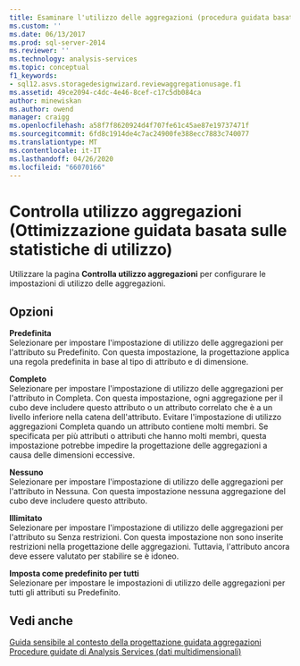 ```yaml
---
title: Esaminare l'utilizzo delle aggregazioni (procedura guidata basata basata sull'utilizzo) | Microsoft Docs
ms.custom: ''
ms.date: 06/13/2017
ms.prod: sql-server-2014
ms.reviewer: ''
ms.technology: analysis-services
ms.topic: conceptual
f1_keywords:
- sql12.asvs.storagedesignwizard.reviewaggregationusage.f1
ms.assetid: 49ce2094-c4dc-4e46-8cef-c17c5db084ca
author: minewiskan
ms.author: owend
manager: craigg
ms.openlocfilehash: a58f7f8620924d4f707fe61c45ae87e19737471f
ms.sourcegitcommit: 6fd8c1914de4c7ac24900fe388ecc7883c740077
ms.translationtype: MT
ms.contentlocale: it-IT
ms.lasthandoff: 04/26/2020
ms.locfileid: "66070166"
---
```

# <a name="review-aggregation-usage-usage-based-optimiation-wizard"></a>Controlla utilizzo aggregazioni (Ottimizzazione guidata basata sulle statistiche di utilizzo)
  Utilizzare la pagina **Controlla utilizzo aggregazioni** per configurare le impostazioni di utilizzo delle aggregazioni.  
  
## <a name="options"></a>Opzioni  
 **Predefinita**  
 Selezionare per impostare l'impostazione di utilizzo delle aggregazioni per l'attributo su Predefinito. Con questa impostazione, la progettazione applica una regola predefinita in base al tipo di attributo e di dimensione.  
  
 **Completo**  
 Selezionare per impostare l'impostazione di utilizzo delle aggregazioni per l'attributo in Completa. Con questa impostazione, ogni aggregazione per il cubo deve includere questo attributo o un attributo correlato che è a un livello inferiore nella catena dell'attributo. Evitare l'impostazione di utilizzo aggregazioni Completa quando un attributo contiene molti membri. Se specificata per più attributi o attributi che hanno molti membri, questa impostazione potrebbe impedire la progettazione delle aggregazioni a causa delle dimensioni eccessive.  
  
 **Nessuno**  
 Selezionare per impostare l'impostazione di utilizzo delle aggregazioni per l'attributo in Nessuna. Con questa impostazione nessuna aggregazione del cubo deve includere questo attributo.  
  
 **Illimitato**  
 Selezionare per impostare l'impostazione di utilizzo delle aggregazioni per l'attributo su Senza restrizioni. Con questa impostazione non sono inserite restrizioni nella progettazione delle aggregazioni. Tuttavia, l'attributo ancora deve essere valutato per stabilire se è idoneo.  
  
 **Imposta come predefinito per tutti**  
 Selezionare per impostare le impostazioni  di utilizzo delle aggregazioni per tutti gli attributi su Predefinito.  
  
## <a name="see-also"></a>Vedi anche  
 [Guida sensibile al contesto della progettazione guidata aggregazioni](aggregation-design-wizard-f1-help.md)   
 [Procedure guidate di Analysis Services &#40;dati multidimensionali&#41;](analysis-services-wizards-multidimensional-data.md)  
  
  
